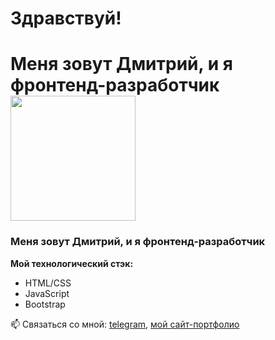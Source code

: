 # Здравствуй!
# Меня зовут Дмитрий, и я фронтенд-разработчик <img src="https://c.tenor.com/8tr_CU6730MAAAAC/web-dev-website-development.gif" width='200px' />

### Меня зовут Дмитрий, и я фронтенд-разработчик

**Мой технологический стэк:**
* HTML/CSS
* JavaScript
* Bootstrap

📫 Связаться со мной: [telegram](https://t.me/dmitry_barabanov), [мой сайт-портфолио](https://dmitry-barabanov.github.io/cv)

<!--
**dmitry-barabanov/dmitry-barabanov** is a ✨ _special_ ✨ repository because its `README.md` (this file) appears on your GitHub profile.

Here are some ideas to get you started:

- 🔭 I’m currently working on ...
- 🌱 I’m currently learning ...
- 👯 I’m looking to collaborate on ...
- 🤔 I’m looking for help with ...
- 💬 Ask me about ...
- 📫 How to reach me: ...
- 😄 Pronouns: ...
- ⚡ Fun fact: ...
-->
